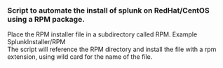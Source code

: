 ### Script to automate the install of splunk on RedHat/CentOS using a RPM package.
Place the RPM installer file in a subdirectory called RPM. Example SplunkInstaller/RPM <br>
The script will reference the RPM directory and install the file with a rpm extension, using wild card for the name of the file.
